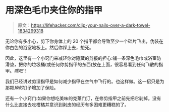 # 用深色毛巾夹住你的指甲

> 原文：<https://lifehacker.com/clip-your-nails-over-a-dark-towel-1834299318>

无论你有多小心，剪下你身体上的 20 个指甲都会导致至少一个碎片飞出，伪装在你白色的浴室地板上。然后你踩上去，想死。



因此，这里有一个小窍门来减轻你对隐藏的剪报的担心:铺一条深色毛巾或浴室防滑垫，把你的垃圾桶(或任何你剪指甲的东西)放在上面，很容易看到任何飞散的指甲。*瞧吧*！

我们已经讲过剪湿指甲是如何减少指甲在空气中飞行的。也这样做。这一招只是为那颗*掉的*钉子增加了保险。

还有一个小窍门:如果你想吃美味的克莱门汀，在修剪指甲之前先把它剥掉。没有什么比直接去吃柑橘并意识到剥皮的经历有多困难更糟糕的了。